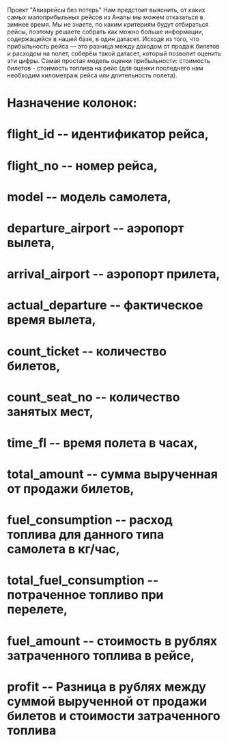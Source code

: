 Проект "Авиарейсы без потерь"
Нам предстоит выяснить, от каких самых малоприбыльных рейсов из Анапы мы можем отказаться в зимнее время. Мы не знаете, по каким критериям будут отбираться рейсы, поэтому решаете собрать как можно больше информации, содержащейся в нашей базе, в один датасет. 
Исходя из того, что прибыльность рейса — это разница между доходом от продаж билетов и расходом на полет, соберём такой датасет, который позволит оценить эти цифры. 
Самая простая модель оценки прибыльности: стоимость билетов - стоимость топлива на рейс (для оценки последнего нам необходим километраж рейса или длительность полета).
# Назначение колонок:
#    flight_id    -- идентификатор рейса,
#    flight_no    -- номер рейса,
#    model        -- модель самолета,
#    departure_airport     -- аэропорт вылета,
#    arrival_airport       -- аэропорт прилета,
#    actual_departure      -- фактическое время вылета,
#    count_ticket          -- количество билетов,
#    count_seat_no         -- количество занятых мест,
#    time_fl               -- время полета в часах,
#    total_amount          -- сумма вырученная от продажи билетов,
#    fuel_consumption      -- расход топлива для данного типа самолета в кг/час,
#    total_fuel_consumption -- потраченное топливо при перелете,
#    fuel_amount            -- стоимость в рублях затраченного топлива в рейсе,
#    profit                 -- Разница в рублях между суммой вырученной от продажи билетов и стоимости затраченного топлива
